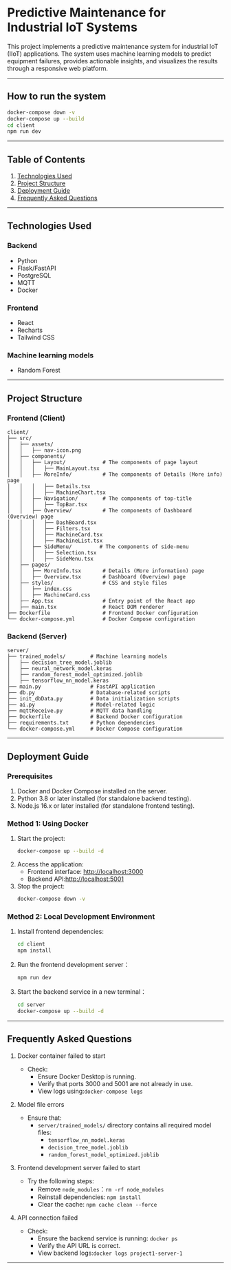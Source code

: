 # Predictive Maintenance for Industrial IoT Systems

This project implements a predictive maintenance system for industrial IoT (IIoT) applications. The system uses machine learning models to predict equipment failures, provides actionable insights, and visualizes the results through a responsive web platform.

---

## How to run the system

```bash
docker-compose down -v
docker-compose up --build
cd client
npm run dev
```

---

## Table of Contents

1. [Technologies Used](#technologies-used)
2. [Project Structure](#project-structure)
3. [Deployment Guide](#deployment-guide)
4. [Frequently Asked Questions](#Frequently-Asked-Questions)

---

## Technologies Used

### Backend

- Python
- Flask/FastAPI
- PostgreSQL
- MQTT
- Docker

### Frontend

- React
- Recharts
- Tailwind CSS

### Machine learning models

- Random Forest

---

## Project Structure

### Frontend (Client)

```
client/
├── src/
│   ├── assets/
│   │   ├── nav-icon.png
│   ├── components/
│   │   ├── Layout/            # The components of page layout
│   │   │   ├── MainLayout.tsx
│   │   ├── MoreInfo/          # The components of Details (More info) page
│   │   │   ├── Details.tsx
│   │   │   ├── MachineChart.tsx
│   │   ├── Navigation/        # The components of top-title
│   │   │   ├── TopBar.tsx
│   │   ├── Overview/          # The components of Dashboard (Overview) page
│   │   │   ├── DashBoard.tsx
│   │   │   ├── Filters.tsx
│   │   │   ├── MachineCard.tsx
│   │   │   ├── MachineList.tsx
│   │   ├── SideMenu/         # The components of side-menu
│   │   │   ├── Selection.tsx
│   │   │   ├── SideMenu.tsx
│   ├── pages/
│   │   ├── MoreInfo.tsx       # Details (More information) page
│   │   ├── Overview.tsx       # Dashboard (Overview) page
│   ├── styles/                # CSS and style files
│   │   ├── index.css
│   │   ├── MachineCard.css
│   ├── App.tsx                # Entry point of the React app
│   ├── main.tsx               # React DOM renderer
├── Dockerfile                 # Frontend Docker configuration
└── docker-compose.yml         # Docker Compose configuration
```

### Backend (Server)

```
server/
├── trained_models/        # Machine learning models
│   ├── decision_tree_model.joblib
│   ├── neural_network_model.keras
│   ├── random_forest_model_optimized.joblib
│   ├── tensorflow_nn_model.keras
├── main.py                # FastAPI application
├── db.py                  # Database-related scripts
├── init_dbData.py         # Data initialization scripts
├── ai.py                  # Model-related logic
├── mqttReceive.py         # MQTT data handling
├── Dockerfile             # Backend Docker configuration
├── requirements.txt       # Python dependencies
└── docker-compose.yml     # Docker Compose configuration
```

---

## Deployment Guide

### Prerequisites

1. Docker and Docker Compose installed on the server.
2. Python 3.8 or later installed (for standalone backend testing).
3. Node.js 16.x or later installed (for standalone frontend testing).

### Method 1: Using Docker

1. Start the project:
   ```bash
   docker-compose up --build -d
   ```
2. Access the application:
   - Frontend interface: [http://localhost:3000](http://localhost:3000)
   - Backend API:[http://localhost:5001](http://localhost:5001)
3. Stop the project:
   ```bash
   docker-compose down -v
   ```

### Method 2: Local Development Environment

1. Install frontend dependencies:
   ```bash
   cd client
   npm install
   ```
2. Run the frontend development server：
   ```bash
   npm run dev
   ```
3. Start the backend service in a new terminal：
   ```bash
   cd server
   docker-compose up --build -d
   ```

---

## Frequently Asked Questions

1. Docker container failed to start

   - Check:
     - Ensure Docker Desktop is running.
     - Verify that ports 3000 and 5001 are not already in use.
     - View logs using:`docker-compose logs`

2. Model file errors

   - Ensure that:
     - `server/trained_models/` directory contains all required model files:
       - `tensorflow_nn_model.keras`
       - `decision_tree_model.joblib`
       - `random_forest_model_optimized.joblib`

3. Frontend development server failed to start

   - Try the following steps:
     - Remove `node_modules`：`rm -rf node_modules`
     - Reinstall dependencies: `npm install`
     - Clear the cache: `npm cache clean --force`

4. API connection failed
   - Check:
     - Ensure the backend service is running: `docker ps`
     - Verify the API URL is correct.
     - View backend logs:`docker logs project1-server-1`

---

